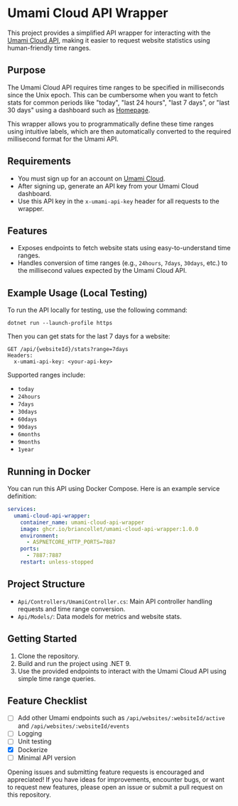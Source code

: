 # Umami Cloud API Wrapper

This project provides a simplified API wrapper for interacting with the [Umami Cloud API](https://umami.is/), making it easier to request website statistics using human-friendly time ranges.

## Purpose

The Umami Cloud API requires time ranges to be specified in milliseconds since the Unix epoch. This can be cumbersome when you want to fetch stats for common periods like "today", "last 24 hours", "last 7 days", or "last 30 days" using a dashboard such as [Homepage](https://gethomepage.dev/).

This wrapper allows you to programmatically define these time ranges using intuitive labels, which are then automatically converted to the required millisecond format for the Umami API.

## Requirements

- You must sign up for an account on [Umami Cloud](https://umami.is/).
- After signing up, generate an API key from your Umami Cloud dashboard.
- Use this API key in the `x-umami-api-key` header for all requests to the wrapper.

## Features

- Exposes endpoints to fetch website stats using easy-to-understand time ranges.
- Handles conversion of time ranges (e.g., `24hours`, `7days`, `30days`, etc.) to the millisecond values expected by the Umami Cloud API.

## Example Usage (Local Testing)

To run the API locally for testing, use the following command:

```
dotnet run --launch-profile https
```

Then you can get stats for the last 7 days for a website:

```
GET /api/{websiteId}/stats?range=7days
Headers:
  x-umami-api-key: <your-api-key>
```

Supported ranges include:

- `today`
- `24hours`
- `7days`
- `30days`
- `60days`
- `90days`
- `6months`
- `9months`
- `1year`

## Running in Docker

You can run this API using Docker Compose. Here is an example service definition:

```yaml
services:
  umami-cloud-api-wrapper:
    container_name: umami-cloud-api-wrapper
    image: ghcr.io/briancollet/umami-cloud-api-wrapper:1.0.0
    environment:
      - ASPNETCORE_HTTP_PORTS=7887
    ports:
      - 7887:7887
    restart: unless-stopped
```

## Project Structure

- `Api/Controllers/UmamiController.cs`: Main API controller handling requests and time range conversion.
- `Api/Models/`: Data models for metrics and website stats.

## Getting Started

1. Clone the repository.
2. Build and run the project using .NET 9.
3. Use the provided endpoints to interact with the Umami Cloud API using simple time range queries.

## Feature Checklist

- [ ] Add other Umami endpoints such as `/api/websites/:websiteId/active` and `/api/websites/:websiteId/events`
- [ ] Logging
- [ ] Unit testing
- [x] Dockerize
- [ ] Minimal API version

Opening issues and submitting feature requests is encouraged and appreciated! If you have ideas for improvements, encounter bugs, or want to request new features, please open an issue or submit a pull request on this repository.
